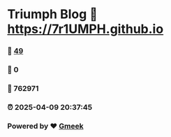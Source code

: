 # Triumph Blog :link: https://7r1UMPH.github.io 
### :page_facing_up: [49](https://7r1UMPH.github.io/tag.html) 
### :speech_balloon: 0 
### :hibiscus: 762971 
### :alarm_clock: 2025-04-09 20:37:45 
### Powered by :heart: [Gmeek](https://github.com/Meekdai/Gmeek)
